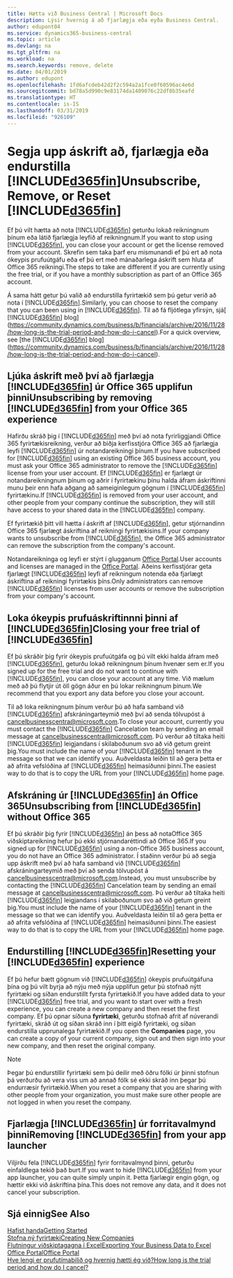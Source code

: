 ```yaml
---
title: Hætta við Business Central | Microsoft Docs
description: Lýsir hvernig á að fjarlægja eða eyða Business Central.
author: edupont04
ms.service: dynamics365-business-central
ms.topic: article
ms.devlang: na
ms.tgt_pltfrm: na
ms.workload: na
ms.search.keywords: remove, delete
ms.date: 04/01/2019
ms.author: edupont
ms.openlocfilehash: 1fd6afcdeb42d2f2c594a2a1fce0f60596ac4e6d
ms.sourcegitcommit: bd78a5d990c9e83174da1409076c22df8b35eafd
ms.translationtype: HT
ms.contentlocale: is-IS
ms.lasthandoff: 03/31/2019
ms.locfileid: "926109"
---
```

# <a name="unsubscribe-remove-or-reset-included365finincludesd365finmdmd"></a><span data-ttu-id="936c4-103">Segja upp áskrift að, fjarlægja eða endurstilla [!INCLUDE[d365fin](includes/d365fin_md.md)]</span><span class="sxs-lookup"><span data-stu-id="936c4-103">Unsubscribe, Remove, or Reset [!INCLUDE[d365fin](includes/d365fin_md.md)]</span></span>
<span data-ttu-id="936c4-104">Ef þú vilt hætta að nota [!INCLUDE[d365fin](includes/d365fin_md.md)] geturðu lokað reikningnum þínum eða látið fjarlægja leyfið af reikningnum.</span><span class="sxs-lookup"><span data-stu-id="936c4-104">If you want to stop using [!INCLUDE[d365fin](includes/d365fin_md.md)], you can close your account or get the license removed from your account.</span></span> <span data-ttu-id="936c4-105">Skrefin sem taka þarf eru mismunandi ef þú ert að nota ókeypis prufuútgáfu eða ef þú ert með mánaðarlega áskrift sem hluta af Office 365 reikningi.</span><span class="sxs-lookup"><span data-stu-id="936c4-105">The steps to take are different if you are currently using the free trial, or if you have a monthly subscription as part of an Office 365 account.</span></span>  

<span data-ttu-id="936c4-106">Á sama hátt getur þú valið að endurstilla fyrirtækið sem þú getur verið að nota í [!INCLUDE[d365fin](includes/d365fin_md.md)].</span><span class="sxs-lookup"><span data-stu-id="936c4-106">Similarly, you can choose to reset the company that you can been using in [!INCLUDE[d365fin](includes/d365fin_md.md)].</span></span> <span data-ttu-id="936c4-107">Til að fá fljótlega yfirsýn, sjá[ [!INCLUDE[d365fin](includes/d365fin_md.md)] blog](https://community.dynamics.com/business/b/financials/archive/2016/11/28/how-long-is-the-trial-period-and-how-do-i-cancel).</span><span class="sxs-lookup"><span data-stu-id="936c4-107">For a quick overview, see [the [!INCLUDE[d365fin](includes/d365fin_md.md)] blog](https://community.dynamics.com/business/b/financials/archive/2016/11/28/how-long-is-the-trial-period-and-how-do-i-cancel).</span></span>  

## <a name="unsubscribing-by-removing-included365finincludesd365finmdmd-from-your-office-365-experience"></a><span data-ttu-id="936c4-108">Ljúka áskrift með því að fjarlægja [!INCLUDE[d365fin](includes/d365fin_md.md)] úr Office 365 upplifun þinni</span><span class="sxs-lookup"><span data-stu-id="936c4-108">Unsubscribing by removing [!INCLUDE[d365fin](includes/d365fin_md.md)] from your Office 365 experience</span></span>
<span data-ttu-id="936c4-109">Hafirðu skráð þig í [!INCLUDE[d365fin](includes/d365fin_md.md)] með því að nota fyrirliggjandi Office 365 fyrirtækisreikning, verður að biðja kerfisstjóra Office 365 að fjarlægja leyfi [!INCLUDE[d365fin](includes/d365fin_md.md)] úr notandareikningi þínum.</span><span class="sxs-lookup"><span data-stu-id="936c4-109">If you have subscribed for [!INCLUDE[d365fin](includes/d365fin_md.md)] using an existing Office 365 business account, you must ask your Office 365 administrator to remove the [!INCLUDE[d365fin](includes/d365fin_md.md)] license from your user account.</span></span> <span data-ttu-id="936c4-110">Ef [!INCLUDE[d365fin](includes/d365fin_md.md)] er fjarlægt úr notandareikningnum þínum og aðrir í fyrirtækinu þínu halda áfram áskriftinni munu þeir enn hafa aðgang að sameiginlegum gögnum í [!INCLUDE[d365fin](includes/d365fin_md.md)] fyrirtækinu.</span><span class="sxs-lookup"><span data-stu-id="936c4-110">If [!INCLUDE[d365fin](includes/d365fin_md.md)] is removed from your user account, and other people from your company continue the subscription, they will still have access to your shared data in the [!INCLUDE[d365fin](includes/d365fin_md.md)] company.</span></span>  

<span data-ttu-id="936c4-111">Ef fyrirtækið þitt vill hætta í áskrift af [!INCLUDE[d365fin](includes/d365fin_md.md)], getur stjórnandinn Office 365 fjarlægt áskriftina af reikningi fyrirtækisins.</span><span class="sxs-lookup"><span data-stu-id="936c4-111">If your company wants to unsubscribe from [!INCLUDE[d365fin](includes/d365fin_md.md)], the Office 365 administrator can remove the subscription from the company's account.</span></span>  

<span data-ttu-id="936c4-112">Notandareikninga og leyfi er stýrt í glugganum [Office Portal](https://portal.office.com).</span><span class="sxs-lookup"><span data-stu-id="936c4-112">User accounts and licenses are managed in the [Office Portal](https://portal.office.com).</span></span> <span data-ttu-id="936c4-113">Aðeins kerfisstjórar geta fjarlægt [!INCLUDE[d365fin](includes/d365fin_md.md)] leyfi af reikningum notenda eða fjarlægt áskriftina af reikningi fyrirtækis þíns.</span><span class="sxs-lookup"><span data-stu-id="936c4-113">Only administrators can remove [!INCLUDE[d365fin](includes/d365fin_md.md)] licenses from user accounts or remove the subscription from your company's account.</span></span>  

## <a name="closing-your-free-trial-of-included365finincludesd365finmdmd"></a><span data-ttu-id="936c4-114">Loka ókeypis prufuáskriftinnni þinni af [!INCLUDE[d365fin](includes/d365fin_md.md)]</span><span class="sxs-lookup"><span data-stu-id="936c4-114">Closing your free trial of [!INCLUDE[d365fin](includes/d365fin_md.md)]</span></span>
<span data-ttu-id="936c4-115">Ef þú skráðir þig fyrir ókeypis prufuútgáfa og þú vilt ekki halda áfram með [!INCLUDE[d365fin](includes/d365fin_md.md)], geturðu lokað reikningnum þínum hvenær sem er.</span><span class="sxs-lookup"><span data-stu-id="936c4-115">If you signed up for the free trial and do not want to continue with [!INCLUDE[d365fin](includes/d365fin_md.md)], you can close your account at any time.</span></span> <span data-ttu-id="936c4-116">Við mælum með að þú flytjir út öll gögn áður en þú lokar reikningnum þínum.</span><span class="sxs-lookup"><span data-stu-id="936c4-116">We recommend that you export any data before you close your account.</span></span>  

<span data-ttu-id="936c4-117">Til að loka reikningnum þínum verður þú að hafa samband við [!INCLUDE[d365fin](includes/d365fin_md.md)] afskráningarteymið með því að senda tölvupóst á cancelbusinesscentra@microsoft.com.</span><span class="sxs-lookup"><span data-stu-id="936c4-117">To close your account, currently you must contact the [!INCLUDE[d365fin](includes/d365fin_md.md)] Cancelation team by sending an email message at cancelbusinesscentra@microsoft.com.</span></span> <span data-ttu-id="936c4-118">Þú verður að tiltaka heiti [!INCLUDE[d365fin](includes/d365fin_md.md)] leigjandans í skilaboðunum svo að við getum greint þig.</span><span class="sxs-lookup"><span data-stu-id="936c4-118">You must include the name of your [!INCLUDE[d365fin](includes/d365fin_md.md)] tenant in the message so that we can identify you.</span></span> <span data-ttu-id="936c4-119">Auðveldasta leiðin til að gera þetta er að afrita vefslóðina af [!INCLUDE[d365fin](includes/d365fin_md.md)] heimasíðunni þinni.</span><span class="sxs-lookup"><span data-stu-id="936c4-119">The easiest way to do that is to copy the URL from your [!INCLUDE[d365fin](includes/d365fin_md.md)] home page.</span></span>  

## <a name="unsubscribing-from-included365finincludesd365finmdmd-without-office-365"></a><span data-ttu-id="936c4-120">Afskráning úr [!INCLUDE[d365fin](includes/d365fin_md.md)] án Office 365</span><span class="sxs-lookup"><span data-stu-id="936c4-120">Unsubscribing from [!INCLUDE[d365fin](includes/d365fin_md.md)] without Office 365</span></span>
<span data-ttu-id="936c4-121">Ef þú skráðir þig fyrir [!INCLUDE[d365fin](includes/d365fin_md.md)] án þess að notaOffice 365 viðskiptareikning hefur þú ekki stjórnandaréttindi að Office 365.</span><span class="sxs-lookup"><span data-stu-id="936c4-121">If you signed up for [!INCLUDE[d365fin](includes/d365fin_md.md)] using a non-Office 365 business account, you do not have an Office 365 administrator.</span></span> <span data-ttu-id="936c4-122">Í staðinn verður þú að segja upp áskrift með því að hafa samband við [!INCLUDE[d365fin](includes/d365fin_md.md)] afskráningarteymið með því að senda tölvupóst á cancelbusinesscentra@microsoft.com.</span><span class="sxs-lookup"><span data-stu-id="936c4-122">Instead, you must unsubscribe by contacting the [!INCLUDE[d365fin](includes/d365fin_md.md)] Cancelation team by sending an email message at cancelbusinesscentra@microsoft.com.</span></span> <span data-ttu-id="936c4-123">Þú verður að tiltaka heiti [!INCLUDE[d365fin](includes/d365fin_md.md)] leigjandans í skilaboðunum svo að við getum greint þig.</span><span class="sxs-lookup"><span data-stu-id="936c4-123">You must include the name of your [!INCLUDE[d365fin](includes/d365fin_md.md)] tenant in the message so that we can identify you.</span></span> <span data-ttu-id="936c4-124">Auðveldasta leiðin til að gera þetta er að afrita vefslóðina af [!INCLUDE[d365fin](includes/d365fin_md.md)] heimasíðunni þinni.</span><span class="sxs-lookup"><span data-stu-id="936c4-124">The easiest way to do that is to copy the URL from your [!INCLUDE[d365fin](includes/d365fin_md.md)] home page.</span></span>  

## <a name="resetting-your-included365finincludesd365finmdmd-experience"></a><span data-ttu-id="936c4-125">Endurstilling [!INCLUDE[d365fin](includes/d365fin_md.md)]</span><span class="sxs-lookup"><span data-stu-id="936c4-125">Resetting your [!INCLUDE[d365fin](includes/d365fin_md.md)] experience</span></span>
<span data-ttu-id="936c4-126">Ef þú hefur bætt gögnum við [!INCLUDE[d365fin](includes/d365fin_md.md)] ókeypis prufuútgáfuna þína og þú vilt byrja að nýju með nýja upplifun getur þú stofnað nýtt fyrirtæki og síðan endurstillt fyrsta fyrirtækið.</span><span class="sxs-lookup"><span data-stu-id="936c4-126">If you have added data to your [!INCLUDE[d365fin](includes/d365fin_md.md)] free trial, and you want to start over with a fresh experience, you can create a new company and then reset the first company.</span></span> <span data-ttu-id="936c4-127">Ef þú opnar síðuna **fyrirtæki**, geturðu stofnað afrit af núverandi fyrirtæki, skráð út og síðan skráð inn í þitt eigið fyrirtæki, og síðan endurstilla upprunalega fyrirtækið.</span><span class="sxs-lookup"><span data-stu-id="936c4-127">If you open the **Companies** page, you can create a copy of your current company, sign out and then sign into your new company, and then reset the original company.</span></span>  
> [!NOTE]  
>   <span data-ttu-id="936c4-128">Þegar þú endurstillir fyrirtæki sem þú deilir með öðru fólki úr þinni stofnun þá verðurðu að vera viss um að annað fólk sé ekki skráð inn þegar þú endurræsir fyrirtækið.</span><span class="sxs-lookup"><span data-stu-id="936c4-128">When you reset a company that you are sharing with other people from your organization, you must make sure other people are not logged in when you reset the company.</span></span>  

## <a name="removing-included365finincludesd365finmdmd-from-your-app-launcher"></a><span data-ttu-id="936c4-129">Fjarlægja [!INCLUDE[d365fin](includes/d365fin_md.md)] úr forritavalmynd þinni</span><span class="sxs-lookup"><span data-stu-id="936c4-129">Removing [!INCLUDE[d365fin](includes/d365fin_md.md)] from your app launcher</span></span>
<span data-ttu-id="936c4-130">Viljirðu fela [!INCLUDE[d365fin](includes/d365fin_md.md)] fyrir forritavalmynd þinni, geturðu einfaldlega tekið það burt.</span><span class="sxs-lookup"><span data-stu-id="936c4-130">If you want to hide [!INCLUDE[d365fin](includes/d365fin_md.md)] from your app launcher, you can quite simply unpin it.</span></span> <span data-ttu-id="936c4-131">Þetta fjarlægir engin gögn, og hættir ekki við áskriftina þína.</span><span class="sxs-lookup"><span data-stu-id="936c4-131">This does not remove any data, and it does not cancel your subscription.</span></span>  

## <a name="see-also"></a><span data-ttu-id="936c4-132">Sjá einnig</span><span class="sxs-lookup"><span data-stu-id="936c4-132">See Also</span></span>
[<span data-ttu-id="936c4-133">Hafist handa</span><span class="sxs-lookup"><span data-stu-id="936c4-133">Getting Started</span></span>](product-get-started.md)  
[<span data-ttu-id="936c4-134">Stofna ný fyrirtæki</span><span class="sxs-lookup"><span data-stu-id="936c4-134">Creating New Companies</span></span>](about-new-company.md)  
[<span data-ttu-id="936c4-135">Flutningur viðskiptagagna í Excel</span><span class="sxs-lookup"><span data-stu-id="936c4-135">Exporting Your Business Data to Excel</span></span>](about-export-data.md)  
[<span data-ttu-id="936c4-136">Office Portal</span><span class="sxs-lookup"><span data-stu-id="936c4-136">Office Portal</span></span>](https://portal.office.com)  
[<span data-ttu-id="936c4-137">Hve lengi er prufutímabilið og hvernig hætti ég við?</span><span class="sxs-lookup"><span data-stu-id="936c4-137">How long is the trial period and how do I cancel?</span></span>](https://community.dynamics.com/business/b/financials/archive/2016/11/28/how-long-is-the-trial-period-and-how-do-i-cancel)  
